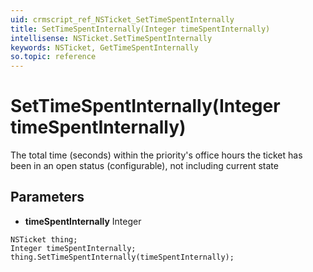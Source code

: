 ```yaml
---
uid: crmscript_ref_NSTicket_SetTimeSpentInternally
title: SetTimeSpentInternally(Integer timeSpentInternally)
intellisense: NSTicket.SetTimeSpentInternally
keywords: NSTicket, GetTimeSpentInternally
so.topic: reference
---
```


# SetTimeSpentInternally(Integer timeSpentInternally)

The total time (seconds) within the priority's office hours the ticket has been in an open status (configurable), not including current state

## Parameters

* **timeSpentInternally** Integer

```crmscript
NSTicket thing;
Integer timeSpentInternally;
thing.SetTimeSpentInternally(timeSpentInternally);
```

